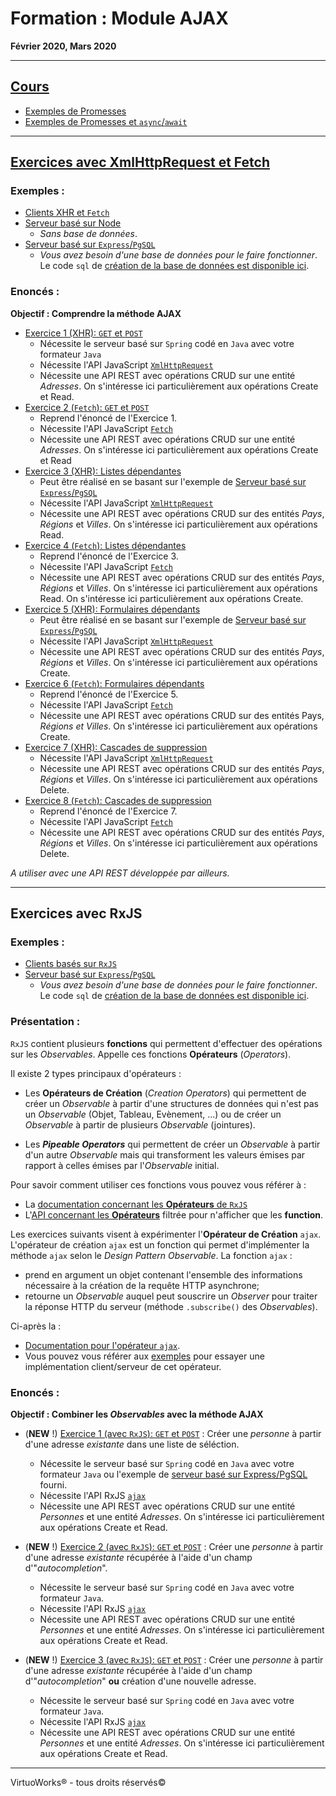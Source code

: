 # Formation : Module AJAX

__Février 2020, Mars 2020__

---

## [Cours](./cours)

* [Exemples de Promesses](./cours/20200227_cours_promesses.js)
* [Exemples de Promesses et `async`/`await`](./cours/20200228_cours_promesses.js)

---

## [Exercices avec XmlHttpRequest et Fetch](./exercices/natif/exercices)

### Exemples :

* [Clients XHR et `Fetch`](./exercices/natif/exemples/clients)
* [Serveur basé sur Node](./exercices/natif/exemples/serveur-natif)
  * *Sans base de données*.
* [Serveur basé sur `Express`/`PgSQL`](./exercices/natif/exemples/serveur-express)
  * *Vous avez besoin d'une base de données pour le faire fonctionner*. Le code
  `sql` de [création de la base de données est disponible ici](./exercices/natif/exemples/serveur-express/database).

### Enoncés :

__Objectif : Comprendre la méthode AJAX__

- [Exercice 1 (XHR): `GET` et `POST`](./exercices/natif/exercices/exercice-1.md)
  * Nécessite le serveur basé sur `Spring` codé en `Java` avec votre formateur `Java`
  * Nécessite l'API JavaScript [`XmlHttpRequest`](https://developer.mozilla.org/en-US/docs/Web/API/XmlHttpRequest)
  * Nécessite une API REST avec opérations CRUD sur une entité *Adresses*. On s'intéresse ici particulièrement aux opérations Create et Read.
- [Exercice 2 (`Fetch`): `GET` et `POST`](./exercices/natif/exercices/exercice-2.md)
    * Reprend l'énoncé de l'Exercice 1.
    * Nécessite l'API JavaScript [`Fetch`](https://developer.mozilla.org/en-US/docs/Web/API/Fetch_API)
    * Nécessite une API REST avec opérations CRUD sur une entité *Adresses*. On s'intéresse ici particulièrement aux opérations Create et Read
- [Exercice 3 (XHR): Listes dépendantes](./exercices/natif/exercices/exercice-3.md)
    * Peut être réalisé en se basant sur l'exemple de [Serveur basé sur `Express`/`PgSQL`](./exercices/natif/exemples/serveur-express)
    * Nécessite l'API JavaScript [`XmlHttpRequest`](https://developer.mozilla.org/en-US/docs/Web/API/XmlHttpRequest)
    * Nécessite une API REST avec opérations CRUD sur des entités *Pays*, *Régions* et *Villes*. On s'intéresse ici particulièrement aux opérations Read.
- [Exercice 4 (`Fetch`): Listes dépendantes](./exercices/natif/exercices/exercice-4.md)
    * Reprend l'énoncé de l'Exercice 3.
    * Nécessite l'API JavaScript [`Fetch`](https://developer.mozilla.org/en-US/docs/Web/API/Fetch_API)
    * Nécessite une API REST avec opérations CRUD sur des entités *Pays*, *Régions* et *Villes*. On s'intéresse ici particulièrement aux opérations Read. On s'intéresse ici particulièrement aux opérations Create.
- [Exercice 5 (XHR): Formulaires dépendants](./exercices/natif/exercices/exercice-5.md)
    * Peut être réalisé en se basant sur l'exemple de [Serveur basé sur `Express`/`PgSQL`](./exercices/natif/exemples/serveur-express)
    * Nécessite l'API JavaScript [`XmlHttpRequest`](https://developer.mozilla.org/en-US/docs/Web/API/XmlHttpRequest)
    * Nécessite une API REST avec opérations CRUD sur des entités *Pays*, *Régions* et *Villes*. On s'intéresse ici particulièrement aux opérations Create.
- [Exercice 6 (`Fetch`): Formulaires dépendants](./exercices/natif/exercices/exercice-6.md)
    * Reprend l'énoncé de l'Exercice 5.
    * Nécessite l'API JavaScript [`Fetch`](https://developer.mozilla.org/en-US/docs/Web/API/Fetch_API)
    * Nécessite une API REST avec opérations CRUD sur des entités Pays, *Régions et Villes*. On s'intéresse ici particulièrement aux opérations Create.
- [Exercice 7 (XHR): Cascades de suppression](./exercices/natif/exercices/exercice-7.md)
    * Nécessite l'API JavaScript [`XmlHttpRequest`](https://developer.mozilla.org/en-US/docs/Web/API/XmlHttpRequest)
    * Nécessite une API REST avec opérations CRUD sur des entités *Pays*, *Régions* et *Villes*. On s'intéresse ici particulièrement aux opérations Delete.
- [Exercice 8 (`Fetch`): Cascades de suppression](./exercices/natif/exercices/exercice-8.md)
    * Reprend l'énoncé de l'Exercice 7.
    * Nécessite l'API JavaScript [`Fetch`](https://developer.mozilla.org/en-US/docs/Web/API/Fetch_API)
    * Nécessite une API REST avec opérations CRUD sur des entités *Pays*, *Régions* et *Villes*. On s'intéresse ici particulièrement aux opérations Delete.

*A utiliser avec une API REST développée par ailleurs.*

---

## Exercices avec RxJS

### Exemples :

* [Clients basés sur `RxJS`](./exercices/rxjs/exemples/clients)
* [Serveur basé sur `Express`/`PgSQL`](./exercices/rxjs/exemples/serveur-express)
  * *Vous avez besoin d'une base de données pour le faire fonctionner*. Le code
  `sql` de [création de la base de données est disponible ici](./exercices/rxjs/exemples/serveur-express/database).

### Présentation :

`RxJS` contient plusieurs __fonctions__ qui permettent d'effectuer des opérations sur
les *Observables*. Appelle ces fonctions __Opérateurs__ (*Operators*).

Il existe 2 types principaux d'opérateurs :
- Les __Opérateurs de Création__ (*Creation Operators*) qui permettent de créer
  un *Observable* à partir d'une structures de données qui n'est pas un
  *Observable* (Objet, Tableau, Evènement, ...) ou de créer un *Observable* à
  partir de plusieurs *Observable* (jointures).

- Les __*Pipeable Operators*__ qui permettent de
  créer un *Observable* à partir d'un autre *Observable* mais qui transforment
  les valeurs émises par rapport à celles émises par l'*Observable* initial.

Pour savoir comment utiliser ces fonctions vous pouvez vous référer à :

* La [documentation concernant les __Opérateurs__ de `RxJS`](https://rxjs-dev.firebaseapp.com/guide/operators)
* L'[API concernant les __Opérateurs__](https://rxjs-dev.firebaseapp.com/api?type=function) filtrée pour n'afficher que les __function__.

Les exercices suivants visent à expérimenter l'__Opérateur de Création__ `ajax`.
L'opérateur de création `ajax` est un fonction qui permet d'implémenter la
méthode `ajax` selon le *Design Pattern Observable*. La fonction `ajax` :
- prend en argument un objet contenant l'ensemble des informations nécessaire à
  la création de la requête HTTP asynchrone;
- retourne un *Observable* auquel peut souscrire un *Observer* pour traiter la
  réponse HTTP du serveur (méthode `.subscribe()` des *Observables*).

Ci-après la :
- [Documentation pour l'opérateur `ajax`](https://rxjs-dev.firebaseapp.com/api/ajax/ajax).
- Vous pouvez vous référer aux [exemples](./exercices/rxjs/exemples) pour essayer
  une implémentation client/serveur de cet opérateur.

### Enoncés :

__Objectif : Combiner les *Observables* avec la méthode AJAX__

- (__NEW__ !) [Exercice 1 (avec `RxJS`): `GET` et `POST`](./exercices/rxjs/exercices/exercice-01/README.md) : Créer une *personne* à partir d'une adresse *existante* dans une liste de séléction.
  * Nécessite le serveur basé sur `Spring` codé en `Java` avec votre formateur `Java`
    ou l'exemple de [serveur basé sur Express/PgSQL](./exercices/rxjs/exemples/serveur-express)
    fourni.
  * Nécessite l'API RxJS [`ajax`](https://rxjs-dev.firebaseapp.com/api/ajax/ajax)
  * Nécessite une API REST avec opérations CRUD sur une entité *Personnes* et une entité *Adresses*.
    On s'intéresse ici particulièrement aux opérations Create et Read.

- (__NEW__ !) [Exercice 2 (avec `RxJS`): `GET` et `POST`](./exercices/rxjs/exercices/exercice-02/README.md) : Créer une *personne* à partir d'une adresse *existante* récupérée à l'aide d'un champ d'"*autocompletion*".
  * Nécessite le serveur basé sur `Spring` codé en `Java` avec votre formateur `Java`.
  * Nécessite l'API RxJS [`ajax`](https://rxjs-dev.firebaseapp.com/api/ajax/ajax)
  * Nécessite une API REST avec opérations CRUD sur une entité *Personnes* et une entité *Adresses*.
    On s'intéresse ici particulièrement aux opérations Create et Read.

- (__NEW__ !) [Exercice 3 (avec `RxJS`): `GET` et `POST`](./exercices/rxjs/exercices/exercice-03/README.md) : Créer une *personne* à partir d'une adresse *existante* récupérée à l'aide d'un champ d'"*autocompletion*" __ou__ création d'une nouvelle adresse.
  * Nécessite le serveur basé sur `Spring` codé en `Java` avec votre formateur `Java`.
  * Nécessite l'API RxJS [`ajax`](https://rxjs-dev.firebaseapp.com/api/ajax/ajax)
  * Nécessite une API REST avec opérations CRUD sur une entité *Personnes* et une entité *Adresses*.
    On s'intéresse ici particulièrement aux opérations Create et Read.

---

VirtuoWorks® - tous droits réservés©